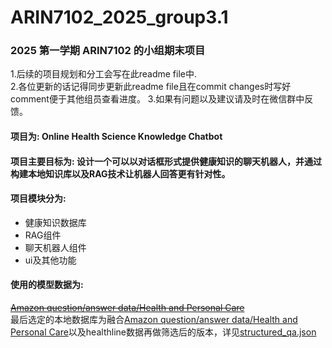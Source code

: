 # ARIN7102_2025_group3.1
### 2025 第一学期 ARIN7102 的小组期末项目
1.后续的项目规划和分工会写在此readme file中.       
2.各位更新的话记得同步更新此readme file且在commit changes时写好comment便于其他组员查看进度。 
3.如果有问题以及建议请及时在微信群中反馈。       

#### 项目为: Online Health Science Knowledge Chatbot
#### 项目主要目标为: 设计一个可以以对话框形式提供健康知识的聊天机器人，并通过构建本地知识库以及RAG技术让机器人回答更有针对性。      
#### 项目模块分为:     
* 健康知识数据库     
* RAG组件    
* 聊天机器人组件     
* ui及其他功能

#### 使用的模型数据为:
~~[Amazon question/answer data/Health and Personal Care](https://mcauleylab.ucsd.edu/public_datasets/data/amazon/qa/icdm/QA_Health_and_Personal_Care.json.gz)~~       
最后选定的本地数据库为融合[Amazon question/answer data/Health and Personal Care](https://mcauleylab.ucsd.edu/public_datasets/data/amazon/qa/icdm/QA_Health_and_Personal_Care.json.gz)以及healthline数据再做筛选后的版本，详见[structured_qa.json](https://github.com/LIUUUUUZ/ARIN7102_2025_group3.1/blob/main/utilities/structured_qa.json)
